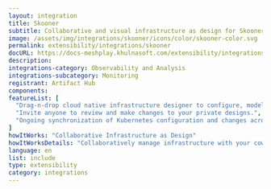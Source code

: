 ```yaml
---
layout: integration
title: Skooner
subtitle: Collaborative and visual infrastructure as design for Skooner
image: /assets/img/integrations/skooner/icons/color/skooner-color.svg
permalink: extensibility/integrations/skooner
docURL: https://docs-meshplay.khulnasoft.com/extensibility/integrations/skooner
description: 
integrations-category: Observability and Analysis
integrations-subcategory: Monitoring
registrant: Artifact Hub
components: 
featureList: [
  "Drag-n-drop cloud native infrastructure designer to configure, model, and deploy your workloads.",
  "Invite anyone to review and make changes to your private designs.",
  "Ongoing synchronization of Kubernetes configuration and changes across any number of clusters."
]
howItWorks: "Collaborative Infrastructure as Design"
howItWorksDetails: "Collaboratively manage infrastructure with your coworkers synchronously sharing the same designs."
language: en
list: include
type: extensibility
category: integrations
---
```

